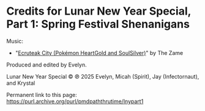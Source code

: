 # Credits for Lunar New Year Special, Part 1: Spring Festival Shenanigans

Music:

- "[Ecruteak City (Pokémon HeartGold and SoulSilver)](https://www.youtube.com/watch?v=thqRkKkgAVM)" by The Zame


Produced and edited by Evelyn.

Lunar New Year Special © ℗ 2025 Evelyn, Micah (Spirit), Jay (Infectornaut), and Krystal

Permanent link to this page: https://purl.archive.org/purl/pmdpaththrutime/lnypart1

